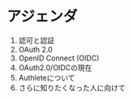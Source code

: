 # アジェンダ

1. 認可と認証
2. OAuth 2.0
3. OpenID Connect (OIDC)
4. OAuth2.0/OIDCの現在
5. Authleteについて
6. さらに知りたくなった人に向けて
